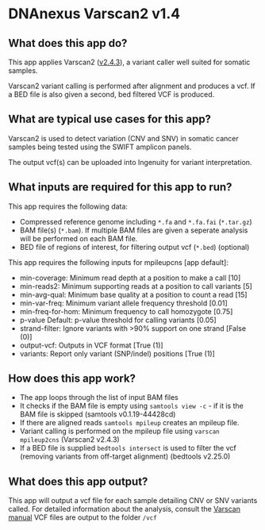 # DNAnexus Varscan2 v1.4
## What does this app do?
This app applies Varscan2 ([v2.4.3](https://dkoboldt.github.io/varscan/)), a variant caller well suited for somatic samples.

Varscan2 variant calling is performed after alignment and produces a vcf. If a BED file is also given a second, bed filtered VCF is produced.

## What are typical use cases for this app?
Varscan2 is used to detect variation (CNV and SNV) in somatic cancer samples being tested using the SWIFT amplicon panels. 

The output vcf(s) can be uploaded into Ingenuity for variant interpretation.

## What inputs are required for this app to run?
This app requires the following data:

- Compressed reference genome including `*.fa` and `*.fa.fai` (`*.tar.gz`)
- BAM file(s) (`*.bam`). If multiple BAM files are given a seperate analysis will be performed on each BAM file.
- BED file of regions of interest, for filtering output vcf (`*.bed`) (optional)

This app requires the following inputs for mpileupcns [app default]:
-	min-coverage:	Minimum read depth at a position to make a call [10]
-	min-reads2:	Minimum supporting reads at a position to call variants [5]
-	min-avg-qual:	Minimum base quality at a position to count a read [15]
-	min-var-freq:	Minimum variant allele frequency threshold [0.01]
-	min-freq-for-hom:	Minimum frequency to call homozygote [0.75]
-	p-value	Default: p-value threshold for calling variants [0.05]
-	strand-filter:	Ignore variants with >90% support on one strand [False (0)]
-	output-vcf:	Outputs in VCF format [True (1)]
-	variants:	Report only variant (SNP/indel) positions [True (1)]

## How does this app work?
- The app loops through the list of input BAM files
- It checks if the BAM file is empty using `samtools view -c` - if it is the BAM file is skipped (samtools v0.1.19-44428cd)
- If there are aligned reads `samtools mpileup` creates an mpileup file.
- Variant calling is performed on the mpileup file using `varscan mpileup2cns` (Varscan2 v2.4.3)
- If a BED file is supplied `bedtools intersect` is used to filter the vcf (removing variants from off-target alignment) (bedtools v2.25.0)


## What does this app output?
This app will output a vcf file for each sample detailing CNV or SNV variants called.
For detailed information about the analysis, consult the [Varscan manual](https://dkoboldt.github.io/varscan/using-varscan.html)
VCF files are output to the folder `/vcf`
